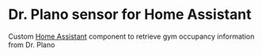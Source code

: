 # Dr. Plano sensor for Home Assistant

Custom [Home Assistant](https://www.home-assistant.io) component to retrieve gym occupancy information from Dr. Plano
